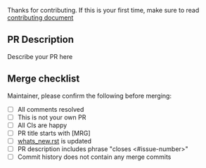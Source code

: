 Thanks for contributing. If this is your first time,
make sure to read [contributing document](https://github.com/cronelab/ReconstructionVisualizer/master/doc/contribute.rst)

PR Description
--------------

Describe your PR here

Merge checklist
---------------

Maintainer, please confirm the following before merging:

- [ ] All comments resolved
- [ ] This is not your own PR
- [ ] All CIs are happy
- [ ] PR title starts with [MRG]
- [ ] [whats_new.rst](https://github.com/cronelab/ReconstructionVisualizer/master/doc/whats_new.rst) is updated
- [ ] PR description includes phrase "closes <#issue-number>"
- [ ] Commit history does not contain any merge commits
